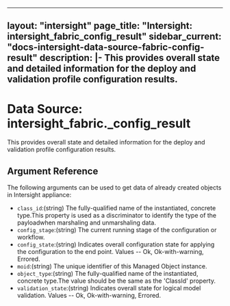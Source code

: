 
---
layout: "intersight"
page_title: "Intersight: intersight_fabric_config_result"
sidebar_current: "docs-intersight-data-source-fabric-config-result"
description: |-
This provides overall state and detailed information for the deploy and validation profile configuration results.
---

# Data Source: intersight_fabric._config_result
This provides overall state and detailed information for the deploy and validation profile configuration results.
## Argument Reference
The following arguments can be used to get data of already created objects in Intersight appliance:
* `class_id`:(string) The fully-qualified name of the instantiated, concrete type.This property is used as a discriminator to identify the type of the payloadwhen marshaling and unmarshaling data. 
* `config_stage`:(string) The current running stage of the configuration or workflow. 
* `config_state`:(string) Indicates overall configuration state for applying the configuration to the end point. Values  -- Ok, Ok-with-warning, Errored. 
* `moid`:(string) The unique identifier of this Managed Object instance. 
* `object_type`:(string) The fully-qualified name of the instantiated, concrete type.The value should be the same as the 'ClassId' property. 
* `validation_state`:(string) Indicates overall state for logical model validation. Values  -- Ok, Ok-with-warning, Errored. 

